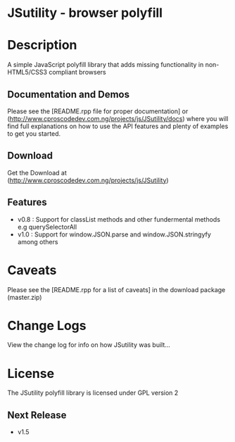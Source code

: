JSutility - browser polyfill
============================

# Description

A simple JavaScript polyfill library that adds missing functionality in non-HTML5/CSS3 compliant browsers

## Documentation and Demos

Please see the [README.rpp file for proper documentation] or (http://www.cproscodedev.com.ng/projects/js/JSutility/docs) where you will find full explanations on how to use the API features and plenty of examples to get you started.

## Download

Get the Download at (http://www.cproscodedev.com.ng/projects/js/JSutility)

## Features

- v0.8 : Support for classList methods and other fundermental methods e.g querySelectorAll
- v1.0 : Support for window.JSON.parse and window.JSON.stringyfy among others

# Caveats

Please see the [README.rpp for a list of caveats]  in the download package (master.zip)

# Change Logs

View the change log for info on how JSutility was built...

# License

The JSutility polyfill library is licensed under GPL version 2

## Next Release

- v1.5
